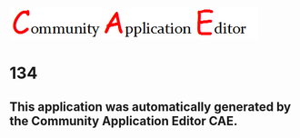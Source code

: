 ![CAE](https://github.com/PhilCAEOrg/application-134/blob/master/img/logo.png)  

134
===================


This application was automatically generated by the Community Application Editor CAE.  
---------------
